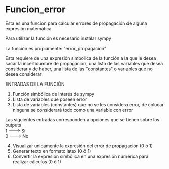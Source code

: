 # Funcion_error

Esta es una funcion para calcular errores de propagación de alguna expresión matemática

Para utilizar la función es necesario instalar sympy

La función es propiamente: "error_propagacion" 

Esta requiere de una expresión simbolica de la función a la que le desea sacar la incertidumbre de propagación, una lista de las variables que desea considerar y de haber, una lista de las "constantes" o variables que no desea considerar 


ENTRADAS DE LA FUNCIÓN

1) Función simbólica de interés de sympy
2) Lista de variables que poseen error
3) Lista de variables (constantes) que no se les considera error, de colocar ninguna se considerará todo como una variable con error

Las siguientes entradas corresponden a opciones que se tienen sobre los outputs \
1 ---> Sí \
0 ---> No

4) Visualizar unicamente la expresión del error de propagación (0 ó 1)
5) Generar texto en formato latex (0 ó 1)
6) Convertir la expresión simbólica en una expresión numérica para realizar cálculos (0 ó 1)

